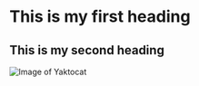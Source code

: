 # This is my first heading
## This is my second heading

![Image of Yaktocat](https://octodex.github.com/images/yaktocat.png)
